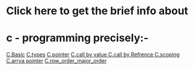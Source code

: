 # Click here to get the brief info about 
# c - programming precisely:-
[C.Basic]()
[C.types]()
[C.pointer]()
[C.call by value ]()
[C.call by Refrence ]()
[C.scoping]()
[C.arrya pointer]()
[C.row_order_major_order]()



